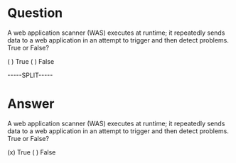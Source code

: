 # Question

A web application scanner (WAS) executes at runtime; it repeatedly sends data to a web application in an attempt to trigger and then detect problems. True or False?

( ) True
( ) False

-----SPLIT-----

# Answer

A web application scanner (WAS) executes at runtime; it repeatedly sends data to a web application in an attempt to trigger and then detect problems. True or False?

(x) True
( ) False